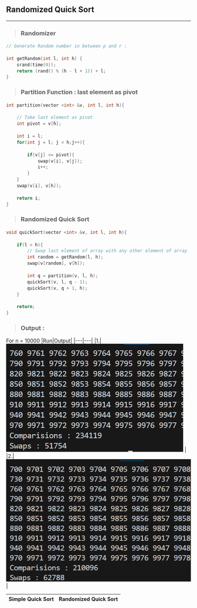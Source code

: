 ## Randomized Quick Sort
---
>### Randomizer
```c++
// Generate Random number in between p and r :

int getRandom(int l, int h) {    
    srand(time(0));
    return (rand() % (h - l + 1)) + l;
}
```
>### Partition Function : last element as pivot
```c++
int partition(vector <int> &v, int l, int h){

    // Take last element as pivot 
    int pivot = v[h];

    int i = l;
    for(int j = l; j < h;j++){
 
        if(v[j] <= pivot){
            swap(v[i], v[j]);
            i++;
        }
    }
    swap(v[i], v[h]);

    return i;
}
```
>### Randomized Quick Sort
```c++
void quickSort(vector <int> &v, int l, int h){
    
    if(l < h){
        // Swap last element of array with any other element of array 
        int random = getRandom(l, h);
        swap(v[random], v[h]);

        int q = partition(v, l, h);
        quickSort(v, l, q - 1);
        quickSort(v, q + 1, h);
    }
    
    return;
}
```

>### Output : 
For n = 10000
|Run|Output|
|---|---|
|1.|![Alt text](image.png) |
|2.|![Alt text](image-1.png)|

|Simple Quick Sort|Randomized Quick Sort|
|---|---|
